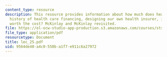 ```yaml
---
content_type: resource
description: This resource provides information about how much does healthcare cost?,
  history of health care financing, designing our own health insurer, is medicine
  worth the cost? McKinlay and McKinlay revisited.
file: https://ol-ocw-studio-app-production.s3.amazonaws.com/courses/sts-005-disease-and-society-in-america-fall-2005/9564de48a4c0550ba1f7e911c6a27972_lec_25.pdf
file_type: application/pdf
resourcetype: Document
title: lec_25.pdf
uid: 9564de48-a4c0-550b-a1f7-e911c6a27972
---
```

